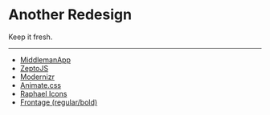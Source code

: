 # Another Redesign



Keep it fresh.

- - -

- [MiddlemanApp](http://middlemanapp.com)
- [ZeptoJS](http://zeptojs.com)
- [Modernizr](http://modernizr.com)
- [Animate.css](http://daneden.me/animate/)
- [Raphael Icons](http://raphaeljs.com/icons/)
- [Frontage (regular/bold)](http://www.myfonts.com/fonts/jurizaech/frontage/)
